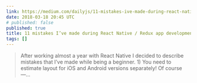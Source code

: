 ```yaml
---
link: https://medium.com/dailyjs/11-mistakes-ive-made-during-react-native-redux-app-development-8544e2be9a9
date: 2018-03-18 20:45 UTC
# published: false
published: true
title: 11 mistakes I’ve made during React Native / Redux app development
tags: []
---
```


<blockquote>After working almost a year with React Native I decided to describe mistakes that I’ve made while being a beginner. 1) You need to estimate layout for iOS and Android versions separately! Of course —…</blockquote>
